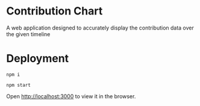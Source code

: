 
# Contribution Chart

A web application designed to accurately display the contribution data over the given timeline

# Deployment

`npm i`

`npm start`

Open [http://localhost:3000](http://localhost:3000) to view it in the browser.


